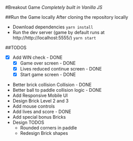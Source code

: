 #Breakout Game
*Completely built in Vanilla JS*

##Run the Game locally
After cloning the repository locally
- Download dependencies
`yarn install`
- Run the dev server (game by default runs at http://http://localhost:5555/)
`yarn start`

##TODOS
-[x] Add WIN check - DONE
  -[x] Game over screen - DONE
  -[x] Lives reduced continue screen - DONE
  -[x] Start game screen - DONE
* Better brick collision Collision - DONE
* Better ball to paddle collision logic - DONE
* Add Responsive Mobile UI
* Design Brick Level 2 and 3
* Add mouse controls
* Add lives and score - DONE
* Add special bonus Bricks
* Design TODOS
  * Rounded corners in paddle
  * Redesign Brick shapes
